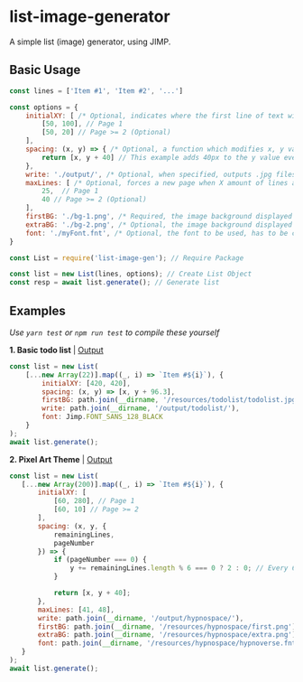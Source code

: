 # list-image-generator

A simple list (image) generator, using JIMP.

## Basic Usage

```js
const lines = ['Item #1', 'Item #2', '...']

const options = {
    initialXY: [ /* Optional, indicates where the first line of text will be placed on the page */
        [50, 100], // Page 1
        [50, 20] // Page >= 2 (Optional)
    ],
    spacing: (x, y) => { /* Optional, a function which modifies x, y values passed through it */
        return [x, y + 40] // This example adds 40px to the y value every new line
    },
    write: './output/', /* Optional, when specified, outputs .jpg files in addition to returning buffer(s) */
    maxLines: [ /* Optional, forces a new page when X amount of lines are on the page */
        25,  // Page 1
        40 // Page >= 2 (Optional)
    ],
    firstBG: './bg-1.png', /* Required, the image background displayed on the first (or subsequent) page */
    extraBG: './bg-2.png', /* Optional, the image background displayed on pages 2 and above */
    font: './myFont.fnt', /* Optional, the font to be used, has to be compatible with Jimp */
}
```

```js
const List = require('list-image-gen'); // Require Package

const list = new List(lines, options); // Create List Object
const resp = await list.generate(); // Generate list
```

## Examples

*Use `yarn test` or `npm run test` to compile these yourself*

**1. Basic todo list** | [Output](https://github.com/lorencerri/list-image-gen/tree/rewrite/test/output/todolist)
```js
const list = new List(
    [...new Array(22)].map((_, i) => `Item #${i}`), {
        initialXY: [420, 420],
        spacing: (x, y) => [x, y + 96.3],
        firstBG: path.join(__dirname, '/resources/todolist/todolist.jpg'),
        write: path.join(__dirname, '/output/todolist/'),
        font: Jimp.FONT_SANS_128_BLACK
    }
);
await list.generate();
 ```
 
 **2. Pixel Art Theme** | [Output](https://github.com/lorencerri/list-image-gen/tree/rewrite/test/output/hypnospace)
 ```js
 const list = new List(
    [...new Array(200)].map((_, i) => `Item #${i}`), {
        initialXY: [
            [60, 280], // Page 1
            [60, 10] // Page >= 2
        ],
        spacing: (x, y, {
            remainingLines,
            pageNumber
        }) => {
            if (pageNumber === 0) {
                y += remainingLines.length % 6 === 0 ? 2 : 0; // Every 6 items on the first page, add 2 to the y position
            }

            return [x, y + 40];
        },
        maxLines: [41, 48],
        write: path.join(__dirname, '/output/hypnospace/'),
        firstBG: path.join(__dirname, '/resources/hypnospace/first.png'),
        extraBG: path.join(__dirname, '/resources/hypnospace/extra.png'),
        font: path.join(__dirname, '/resources/hypnospace/hypnoverse.fnt')
    }
);
await list.generate();
```

